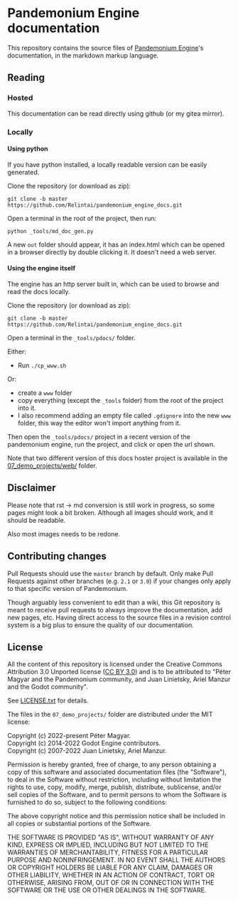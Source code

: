 # Pandemonium Engine documentation

This repository contains the source files of [Pandemonium Engine](https://pandemoniumengine.org)'s documentation, in the markdown markup language.

## Reading

### Hosted

This documentation can be read directly using github (or my gitea mirror).

### Locally

#### Using python

If you have python installed, a locally readable version can be easily generated.

Clone the repository (or download as zip):

`git clone -b master https://github.com/Relintai/pandemonium_engine_docs.git`

Open a terminal in the root of the project, then run:

`python _tools/md_doc_gen.py`

A new `out` folder should appear, it has an index.html which can be opened in a browser directly by double
clicking it. It doesn't need a web server.

#### Using the engine itself

The engine has an http server built in, which can be used to browse and read the docs locally.

Clone the repository (or download as zip):

`git clone -b master https://github.com/Relintai/pandemonium_engine_docs.git`

Open a terminal in the `_tools/pdocs/` folder.

Either:

- Run `./cp_www.sh`

Or:

- create a `www` folder
- copy everything (except the `_tools` folder) from the root of the project into it.
- I also recommend adding an empty file called `.gdignore` into the new `www` folder, this way the editor won't import anything from it.

Then open the `_tools/pdocs/` project in a recent version of the pandemonium engine, run the project, and click or open the url shown.

Note that two different version of this docs hoster project is available in the [07_demo_projects/web/](/07_demo_projects/web/) folder.

## Disclaimer

Please note that rst -> md conversion is still work in progress, so some pages might look a bit broken.
Although all images should work, and it should be readable.

Also most images needs to be redone.

## Contributing changes

Pull Requests should use the `master` branch by default. Only make Pull Requests against other branches (e.g. `2.1` or `3.0`) if your changes only
apply to that specific version of Pandemonium.

Though arguably less convenient to edit than a wiki, this Git repository is meant to receive pull requests to always improve the
documentation, add new pages, etc. Having direct access to the source files in a revision control system is a
big plus to ensure the quality of our documentation.

## License

All the content of this repository is licensed under the Creative Commons Attribution
3.0 Unported license ([CC BY 3.0](https://creativecommons.org/licenses/by/3.0/)) and is to be attributed to "Péter Magyar and the Pandemonium community,
and Juan Linietsky, Ariel Manzur and the Godot community".

See [LICENSE.txt](/LICENSE.txt) for details.


The files in the `07_demo_projects/` folder are distributed under the MIT license:

Copyright (c) 2022-present Péter Magyar. \
Copyright (c) 2014-2022 Godot Engine contributors. \
Copyright (c) 2007-2022 Juan Linietsky, Ariel Manzur.

Permission is hereby granted, free of charge, to any person obtaining
a copy of this software and associated documentation files (the
"Software"), to deal in the Software without restriction, including
without limitation the rights to use, copy, modify, merge, publish,
distribute, sublicense, and/or sell copies of the Software, and to
permit persons to whom the Software is furnished to do so, subject to
the following conditions:

The above copyright notice and this permission notice shall be
included in all copies or substantial portions of the Software.

THE SOFTWARE IS PROVIDED "AS IS", WITHOUT WARRANTY OF ANY KIND,
EXPRESS OR IMPLIED, INCLUDING BUT NOT LIMITED TO THE WARRANTIES OF
MERCHANTABILITY, FITNESS FOR A PARTICULAR PURPOSE AND NONINFRINGEMENT.
IN NO EVENT SHALL THE AUTHORS OR COPYRIGHT HOLDERS BE LIABLE FOR ANY
CLAIM, DAMAGES OR OTHER LIABILITY, WHETHER IN AN ACTION OF CONTRACT,
TORT OR OTHERWISE, ARISING FROM, OUT OF OR IN CONNECTION WITH THE
SOFTWARE OR THE USE OR OTHER DEALINGS IN THE SOFTWARE.


